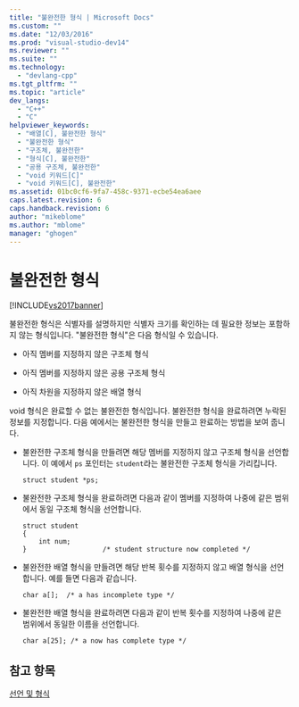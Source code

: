 ```yaml
---
title: "불완전한 형식 | Microsoft Docs"
ms.custom: ""
ms.date: "12/03/2016"
ms.prod: "visual-studio-dev14"
ms.reviewer: ""
ms.suite: ""
ms.technology: 
  - "devlang-cpp"
ms.tgt_pltfrm: ""
ms.topic: "article"
dev_langs: 
  - "C++"
  - "C"
helpviewer_keywords: 
  - "배열[C], 불완전한 형식"
  - "불완전한 형식"
  - "구조체, 불완전한"
  - "형식[C], 불완전한"
  - "공용 구조체, 불완전한"
  - "void 키워드[C]"
  - "void 키워드[C], 불완전한"
ms.assetid: 01bc0cf6-9fa7-458c-9371-ecbe54ea6aee
caps.latest.revision: 6
caps.handback.revision: 6
author: "mikeblome"
ms.author: "mblome"
manager: "ghogen"
---
```

# 불완전한 형식
[!INCLUDE[vs2017banner](../assembler/inline/includes/vs2017banner.md)]

불완전한 형식은 식별자를 설명하지만 식별자 크기를 확인하는 데 필요한 정보는 포함하지 않는 형식입니다.  "불완전한 형식"은 다음 형식일 수 있습니다.  
  
-   아직 멤버를 지정하지 않은 구조체 형식  
  
-   아직 멤버를 지정하지 않은 공용 구조체 형식  
  
-   아직 차원을 지정하지 않은 배열 형식  
  
 void 형식은 완료할 수 없는 불완전한 형식입니다.  불완전한 형식을 완료하려면 누락된 정보를 지정합니다.  다음 예에서는 불완전한 형식을 만들고 완료하는 방법을 보여 줍니다.  
  
-   불완전한 구조체 형식을 만들려면 해당 멤버를 지정하지 않고 구조체 형식을 선언합니다.  이 예에서 `ps` 포인터는 `student`라는 불완전한 구조체 형식을 가리킵니다.  
  
    ```  
    struct student *ps;  
    ```  
  
-   불완전한 구조체 형식을 완료하려면 다음과 같이 멤버를 지정하여 나중에 같은 범위에서 동일 구조체 형식을 선언합니다.  
  
    ```  
    struct student  
    {  
        int num;  
    }                   /* student structure now completed */  
    ```  
  
-   불완전한 배열 형식을 만들려면 해당 반복 횟수를 지정하지 않고 배열 형식을 선언합니다.  예를 들면 다음과 같습니다.  
  
    ```  
    char a[];  /* a has incomplete type */  
    ```  
  
-   불완전한 배열 형식을 완료하려면 다음과 같이 반복 횟수를 지정하여 나중에 같은 범위에서 동일한 이름을 선언합니다.  
  
    ```  
    char a[25]; /* a now has complete type */  
    ```  
  
## 참고 항목  
 [선언 및 형식](../c-language/declarations-and-types.md)